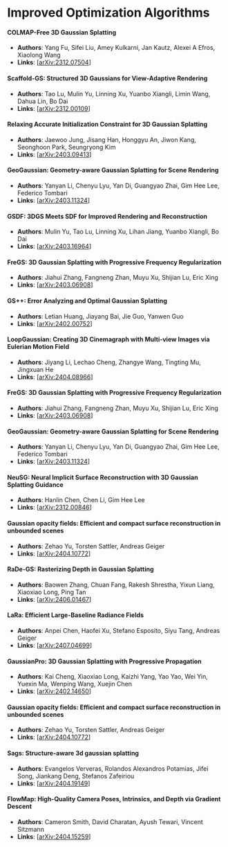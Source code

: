 # Improved Optimization Algorithms

#### COLMAP-Free 3D Gaussian Splatting
- **Authors**: Yang Fu, Sifei Liu, Amey Kulkarni, Jan Kautz, Alexei A Efros, Xiaolong Wang
- **Links**: [[arXiv:2312.07504](https://arxiv.org/abs/2312.07504)]

#### Scaffold-GS: Structured 3D Gaussians for View-Adaptive Rendering
- **Authors**: Tao Lu, Mulin Yu, Linning Xu, Yuanbo Xiangli, Limin Wang, Dahua Lin, Bo Dai
- **Links**: [[arXiv:2312.00109](https://arxiv.org/abs/2312.00109)]

#### Relaxing Accurate Initialization Constraint for 3D Gaussian Splatting
- **Authors**: Jaewoo Jung, Jisang Han, Honggyu An, Jiwon Kang, Seonghoon Park, Seungryong Kim
- **Links**: [[arXiv:2403.09413](https://arxiv.org/abs/2403.09413)]

#### GeoGaussian: Geometry-aware Gaussian Splatting for Scene Rendering
- **Authors**: Yanyan Li, Chenyu Lyu, Yan Di, Guangyao Zhai, Gim Hee Lee, Federico Tombari
- **Links**: [[arXiv:2403.11324](https://arxiv.org/abs/2403.11324)]

#### GSDF: 3DGS Meets SDF for Improved Rendering and Reconstruction
- **Authors**: Mulin Yu, Tao Lu, Linning Xu, Lihan Jiang, Yuanbo Xiangli, Bo Dai
- **Links**: [[arXiv:2403.16964](https://arxiv.org/abs/2403.16964)]

#### FreGS: 3D Gaussian Splatting with Progressive Frequency Regularization
- **Authors**: Jiahui Zhang, Fangneng Zhan, Muyu Xu, Shijian Lu, Eric Xing
- **Links**: [[arXiv:2403.06908](https://arxiv.org/abs/2403.06908)]

#### GS++: Error Analyzing and Optimal Gaussian Splatting
- **Authors**: Letian Huang, Jiayang Bai, Jie Guo, Yanwen Guo
- **Links**: [[arXiv:2402.00752](https://arxiv.org/abs/2402.00752)]

#### LoopGaussian: Creating 3D Cinemagraph with Multi-view Images via Eulerian Motion Field
- **Authors**: Jiyang Li, Lechao Cheng, Zhangye Wang, Tingting Mu, Jingxuan He
- **Links**: [[arXiv:2404.08966](https://arxiv.org/abs/2404.08966)]

#### FreGS: 3D Gaussian Splatting with Progressive Frequency Regularization
- **Authors**: Jiahui Zhang, Fangneng Zhan, Muyu Xu, Shijian Lu, Eric Xing
- **Links**: [[arXiv:2403.06908](https://arxiv.org/abs/2403.06908)]

#### GeoGaussian: Geometry-aware Gaussian Splatting for Scene Rendering
- **Authors**: Yanyan Li, Chenyu Lyu, Yan Di, Guangyao Zhai, Gim Hee Lee, Federico Tombari
- **Links**: [[arXiv:2403.11324](https://arxiv.org/abs/2403.11324)]

#### NeuSG: Neural Implicit Surface Reconstruction with 3D Gaussian Splatting Guidance
- **Authors**: Hanlin Chen, Chen Li, Gim Hee Lee
- **Links**: [[arXiv:2312.00846](https://arxiv.org/abs/2312.00846)]

#### Gaussian opacity fields: Efficient and compact surface reconstruction in unbounded scenes
- **Authors**: Zehao Yu, Torsten Sattler, Andreas Geiger
- **Links**: [[arXiv:2404.10772](https://arxiv.org/abs/2404.10772)]

#### RaDe-GS: Rasterizing Depth in Gaussian Splatting
- **Authors**: Baowen Zhang, Chuan Fang, Rakesh Shrestha, Yixun Liang, Xiaoxiao Long, Ping Tan
- **Links**: [[arXiv:2406.01467](https://arxiv.org/abs/2406.01467)]

#### LaRa: Efficient Large-Baseline Radiance Fields
- **Authors**: Anpei Chen, Haofei Xu, Stefano Esposito, Siyu Tang, Andreas Geiger
- **Links**: [[arXiv:2407.04699](https://arxiv.org/abs/2407.04699)]

#### GaussianPro: 3D Gaussian Splatting with Progressive Propagation
- **Authors**: Kai Cheng, Xiaoxiao Long, Kaizhi Yang, Yao Yao, Wei Yin, Yuexin Ma, Wenping Wang, Xuejin Chen
- **Links**: [[arXiv:2402.14650](https://arxiv.org/abs/2402.14650)]

#### Gaussian opacity fields: Efficient and compact surface reconstruction in unbounded scenes
- **Authors**: Zehao Yu, Torsten Sattler, Andreas Geiger
- **Links**: [[arXiv:2404.10772](https://arxiv.org/abs/2404.10772)]

#### Sags: Structure-aware 3d gaussian splatting
- **Authors**: Evangelos Ververas, Rolandos Alexandros Potamias, Jifei Song, Jiankang Deng, Stefanos Zafeiriou
- **Links**: [[arXiv:2404.19149](https://arxiv.org/abs/2404.19149)]

#### FlowMap: High-Quality Camera Poses, Intrinsics, and Depth via Gradient Descent
- **Authors**: Cameron Smith, David Charatan, Ayush Tewari, Vincent Sitzmann
- **Links**: [[arXiv:2404.15259](https://arxiv.org/abs/2404.15259)]

